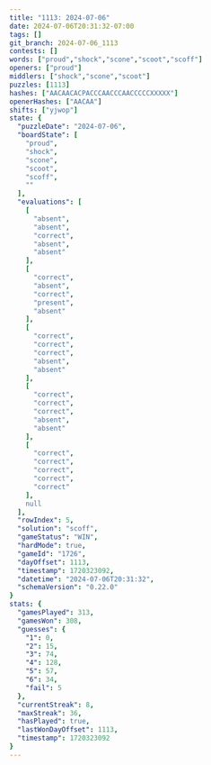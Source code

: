 ```yaml
---
title: "1113: 2024-07-06"
date: 2024-07-06T20:31:32-07:00
tags: []
git_branch: 2024-07-06_1113
contests: []
words: ["proud","shock","scone","scoot","scoff"]
openers: ["proud"]
middlers: ["shock","scone","scoot"]
puzzles: [1113]
hashes: ["AACAACACPACCCAACCCAACCCCCXXXXX"]
openerHashes: ["AACAA"]
shifts: ["yjwop"]
state: {
  "puzzleDate": "2024-07-06",
  "boardState": [
    "proud",
    "shock",
    "scone",
    "scoot",
    "scoff",
    ""
  ],
  "evaluations": [
    [
      "absent",
      "absent",
      "correct",
      "absent",
      "absent"
    ],
    [
      "correct",
      "absent",
      "correct",
      "present",
      "absent"
    ],
    [
      "correct",
      "correct",
      "correct",
      "absent",
      "absent"
    ],
    [
      "correct",
      "correct",
      "correct",
      "absent",
      "absent"
    ],
    [
      "correct",
      "correct",
      "correct",
      "correct",
      "correct"
    ],
    null
  ],
  "rowIndex": 5,
  "solution": "scoff",
  "gameStatus": "WIN",
  "hardMode": true,
  "gameId": "1726",
  "dayOffset": 1113,
  "timestamp": 1720323092,
  "datetime": "2024-07-06T20:31:32",
  "schemaVersion": "0.22.0"
}
stats: {
  "gamesPlayed": 313,
  "gamesWon": 308,
  "guesses": {
    "1": 0,
    "2": 15,
    "3": 74,
    "4": 128,
    "5": 57,
    "6": 34,
    "fail": 5
  },
  "currentStreak": 8,
  "maxStreak": 36,
  "hasPlayed": true,
  "lastWonDayOffset": 1113,
  "timestamp": 1720323092
}
---
```

<!-- more -->
